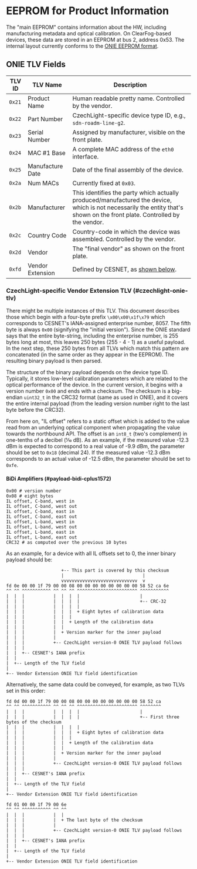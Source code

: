 # EEPROM for Product Information

The "main EEPROM" contains information about the HW, including manufacturing metadata and optical calibration.
On ClearFog-based devices, these data are stored in an EEPROM at bus 2, address 0x53.
The internal layout currently conforms to the [ONIE EEPROM format](https://opencomputeproject.github.io/onie/design-spec/hw_requirements.html#board-eeprom-information-format).

## ONIE TLV Fields

| TLV ID | TLV Name | Description |
|---|---|---|
| `0x21` | Product Name | Human readable pretty name. Controlled by the vendor. |
| `0x22` | Part Number | CzechLight-specific device type ID, e.g., `sdn-roadm-line-g2`. |
| `0x23` | Serial Number | Assigned by manufacturer, visible on the front plate. |
| `0x24` | MAC #1 Base | A complete MAC address of the `eth0` interface. |
| `0x25` | Manufacture Date | Date of the final assembly of the device. |
| `0x2a` | Num MACs | Currently fixed at `0x03`. |
| `0x2b` | Manufacturer | This identifies the party which actually produced/manufactured the device, which is not necessarily the entity that's shown on the front plate. Controlled by the vendor. |
| `0x2c` | Country Code | Country-code in which the device was assembled. Controlled by the vendor. |
| `0x2d` | Vendor | The "final vendor" as shown on the front plate. |
| `0xfd` | Vendor Extension | Defined by CESNET, as [shown below](#czechlight-onie-tlv). |

### CzechLight-specific Vendor Extension TLV (#czechlight-onie-tlv)

There might be multiple instances of this TLV.
This document describes those which begin with a four-byte prefix `\x00\x00\x1f\x79` which corresponds to CESNET's IANA-assigned enterprise number, 8057.
The fifth byte is always `0x00` (signifying the "initial version").
Since the ONIE standard says that the entire byte-string, including the enterprise number, is 255 bytes long at most,
this leaves 250 bytes (255 - 4 - 1) as a useful payload.
In the next step, these 250 bytes from all TLVs which match this pattern are concatenated (in the same order as they appear in the EEPROM).
The resulting binary payload is then parsed.

The structure of the binary payload depends on the device type ID.
Typically, it stores low-level calibration parameters which are related to the optical performance of the device.
In the current version, it begins with a version number `0x00` and ends with a checksum.
The checksum is a big-endian `uint32_t` in the CRC32 format (same as used in ONIE), and it covers the entire internal payload (from the leading version number right to the last byte before the CRC32).

From here on, "IL offset" refers to a static offset which is added to the value read from an underlying optical component when propagating the value towards the northbound API.
The offset is an `int8_t` (two's complement) in one-tenths of a decibel (⅒ dB).
As an example, if the measured value -12.3 dBm is expected to correspond to a real value of -9.9 dBm, the parameter should be set to `0x18` (decimal 24).
If the measured value -12.3 dBm corresponds to an actual value of -12.5 dBm, the parameter should be set to `0xfe`.

#### BiDi Amplifiers (#payload-bidi-cplus1572)

```
0x00 # version number
0x08 # eight bytes
IL offset, C-band, west in
IL offset, C-band, west out
IL offset, C-band, east in
IL offset, C-band, east out
IL offset, L-band, west in
IL offset, L-band, west out
IL offset, L-band, east in
IL offset, L-band, east out
CRC32 # as computed over the previous 10 bytes
```

As an example, for a device with all IL offsets set to 0, the inner binary payload should be:

```
                     +-- This part is covered by this checksum
                     |                              |
                     vvvvvvvvvvvvvvvvvvvvvvvvvvvvv  v
fd 0e 00 00 1f 79 00 00 08 00 00 00 00 00 00 00 00 58 52 ca 6e
^^ ^^ ^^^^^^^^^^^ ^^ ^^ ^^ ^^^^^^^^^^^^^^^^^^^^^^^ ^^^^^^^^^^^
|  |  |           |  |  |  |                       |
|  |  |           |  |  |  |                       +-- CRC-32
|  |  |           |  |  |  |
|  |  |           |  |  |  + Eight bytes of calibration data
|  |  |           |  |  |
|  |  |           |  |  + Length of the calibration data
|  |  |           |  |
|  |  |           |  + Version marker for the inner payload
|  |  |           |
|  |  |           +-- CzechLight version-0 ONIE TLV payload follows
|  |  |
|  |  +-- CESNET's IANA prefix
|  |
|  +-- Length of the TLV field
|
+-- Vendor Extension ONIE TLV field identification
```

Alternatively, the same data could be conveyed, for example, as two TLVs set in this order:

```
fd 0d 00 00 1f 79 00 00 08 00 00 00 00 00 00 00 00 58 52 ca
^^ ^^ ^^^^^^^^^^^ ^^ ^^ ^^ ^^^^^^^^^^^^^^^^^^^^^^^ ^^^^^^^^
|  |  |           |  |  |  |                       |
|  |  |           |  |  |  |                       +-- First three bytes of the checksum
|  |  |           |  |  |  |
|  |  |           |  |  |  + Eight bytes of calibration data
|  |  |           |  |  |
|  |  |           |  |  + Length of the calibration data
|  |  |           |  |
|  |  |           |  + Version marker for the inner payload
|  |  |           |
|  |  |           +-- CzechLight version-0 ONIE TLV payload follows
|  |  |
|  |  +-- CESNET's IANA prefix
|  |
|  +-- Length of the TLV field
|
+-- Vendor Extension ONIE TLV field identification

fd 01 00 00 1f 79 00 6e
^^ ^^ ^^^^^^^^^^^ ^^ ^^
|  |  |           |  |
|  |  |           |  + The last byte of the checksum
|  |  |           |
|  |  |           +-- CzechLight version-0 ONIE TLV payload follows
|  |  |
|  |  +-- CESNET's IANA prefix
|  |
|  +-- Length of the TLV field
|
+-- Vendor Extension ONIE TLV field identification
```
